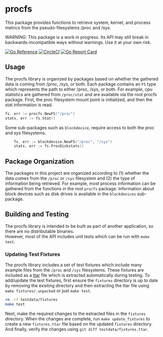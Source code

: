 # procfs

This package provides functions to retrieve system, kernel, and process
metrics from the pseudo-filesystems /proc and /sys.

*WARNING*: This package is a work in progress. Its API may still break in
backwards-incompatible ways without warnings. Use it at your own risk.

[![Go Reference](https://pkg.go.dev/badge/github.com/miliacristian/procfs.svg)](https://pkg.go.dev/github.com/miliacristian/procfs)
[![CircleCI](https://circleci.com/gh/prometheus/procfs/tree/master.svg?style=svg)](https://circleci.com/gh/prometheus/procfs/tree/master)
[![Go Report Card](https://goreportcard.com/badge/github.com/miliacristian/procfs)](https://goreportcard.com/report/github.com/miliacristian/procfs)

## Usage

The procfs library is organized by packages based on whether the gathered data is coming from
/proc, /sys, or both.  Each package contains an `FS` type which represents the path to either /proc, 
/sys, or both.  For example, cpu statistics are gathered from
`/proc/stat` and are available via the root procfs package.  First, the proc filesystem mount
point is initialized, and then the stat information is read.

```go
fs, err := procfs.NewFS("/proc")
stats, err := fs.Stat()
```

Some sub-packages such as `blockdevice`, require access to both the proc and sys filesystems.

```go
    fs, err := blockdevice.NewFS("/proc", "/sys")
    stats, err := fs.ProcDiskstats()
```

## Package Organization

The packages in this project are organized according to (1) whether the data comes from the `/proc` or
`/sys` filesystem and (2) the type of information being retrieved.  For example, most process information
can be gathered from the functions in the root `procfs` package.  Information about block devices such as disk drives
is available in the `blockdevices` sub-package.

## Building and Testing

The procfs library is intended to be built as part of another application, so there are no distributable binaries.  
However, most of the API includes unit tests which can be run with `make test`.

### Updating Test Fixtures

The procfs library includes a set of test fixtures which include many example files from
the `/proc` and `/sys` filesystems.  These fixtures are included as a [ttar](https://github.com/ideaship/ttar) file
which is extracted automatically during testing.  To add/update the test fixtures, first
ensure the `fixtures` directory is up to date by removing the existing directory and then
extracting the ttar file using `make fixtures/.unpacked` or just `make test`.

```bash
rm -rf testdata/fixtures
make test
```

Next, make the required changes to the extracted files in the `fixtures` directory.  When
the changes are complete, run `make update_fixtures` to create a new `fixtures.ttar` file
based on the updated `fixtures` directory.  And finally, verify the changes using
`git diff testdata/fixtures.ttar`.
